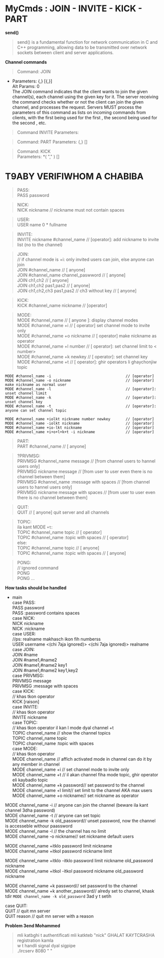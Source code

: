 # MyCmds : JOIN - INVITE - KICK - PART

**send()**
>send() is a fundamental function for network communication in C and C++   programming, allowing data to be transmitted over network sockets between client  and server applications.  


**Channel commands**  
>Command: JOIN  
- Parameters: <channel>{,<channel>} [<key>{,<key>}]  
Alt Params: 0  
The JOIN command indicates that the client wants to join the given channel(s), each channel using the given key for it. The server receiving the command checks whether or not the client can join the given channel, and processes the request. Servers MUST process the parameters of this command as lists on incoming commands from clients, with the first <key> being used for the first <channel>, the second <key> being used for the second <channel>, etc.

>Command INVITE
    Parameters: <nickname> <channel>

>Command: PART
    Parameters: <channel>{,<channel>} [<reason>]

>Command: KICK  
    Parameters: <channel> <user> *( "," <user> ) [<comment>]  


# T9ABY VERIFIWHOM A CHABIBA  

>PASS:  
    PASS password  
  
>NICK:  
    NICK nickname // nickname must not contain spaces  
  
>USER:  
    USER name 0 * fullname  
  
>INVITE:  
    INVITE nickname #channel_name // [operator]: add nickname to invite list (no to the channel)  
  
>JOIN:  
    // if channel mode is +i: only invited users can join, else anyone can join  
    JOIN #channel_name                             // [ anyone]  
    JOIN #channel_name channel_paswword            // [ anyone]  
    JOIN ch1,ch2                                   // [ anyone]  
    JOIN ch1,ch2 pas1,pas2                         // [ anyone]  
    JOIN ch1,ch2,ch3 pas1,pas2 // ch3 without key  // [ anyone]  
  
>KICK:  
    KICK #channel_name nickname // [operator]  
  
>MODE:  
    MODE #channel_name                                     // [ anyone ]: display channel modes  
    MODE #channel_name +i                                  // [ operator] set channel mode to invite only   
    MODE #channel_name +o nickname                         // [ operator] make nickname as operator  
    MODE #channel_name +l number                           // [ operator]: set channel limit to < number>  
    MODE #channel_name +k newkey                           // [ operator]: set channel key  
    MODE #channel_name +t                                  // [ operator]: ghir operators li ghaychonjiw topic  
  
    MODE #channel_name -i                                  // [operator]  
    MODE #channel_name -o nickname                         // [operator] make nickname as normal user  
    MODE #channel_name -l                                  // [operator]: unset channel limit  
    MODE #channel_name -k                                  // [operator]: unset channel key  
    MODE #channel_name -t                                  // [operator]: anyone can set channel topic    
  
    MODE #channel_name +iolkt nickname number newkey       // [operator]  
    MODE #channel_name -iolkt nickname                     // [operator]  
    MODE #channel_name +io-lkt nickname                    // [operator]  
    MODE #channel_name +i+o+l+k+t -i nickname              // [operator]  
  
>PART:  
    PART #channel_name // [ anyone]  
  
>?PRIVMSG:  
    PRIVMSG #channel_name message              // [from channel users to hannel users only]  
    PRIVMSG nickname message                  // [from user to user even there is no channel between them]  
    PRIVMSG #channel_name :message with spaces // [from channel users to hannel users only]  
    PRIVMSG nickname message with spaces      // [from user to user even there is no channel between them]  
  
>QUIT:  
    QUIT // [ anyone] quit server and all channels  
  
>TOPIC:  
    ila kant MODE `+t`:  
        TOPIC #channel_name topic              // [ operator]  
        TOPIC #channel_name :topic with spaces // [ operator]  
    else:   
        TOPIC #channel_name topic              // [ anyone]  
        TOPIC #channel_name :topic with spaces // [ anyone]  
  
>PONG:  
    // ignored command  
    PONG  
    PONG ...  


**How tasks should be handled**

- main  
case PASS:  
PASS password  
PASS :password contains spaces  
case NICK:  
NICK nickname  
NICK :nickname  
case USER:  
//ps: realname makhasch ikon fih numberss  
USER username <(chi 7aja ignored)> <(chi 7aja ignored)> realname  
case JOIN:  
JOIN #name  
JOIN #name1,#name2  
JOIN #name1,#name2 key1  
JOIN #name1,#name2 key1,key2  
case PRIVMSG:  
PRIVMSG <channel or nickname> message  
PRIVMSG <channel or nickname> :message with spaces  
case KICK:  
// khas tkon operator  
KICK <channel name> <nickname> [raison]  
case INVITE:  
// khas tkon operator  
INVITE nickname <channel>  
case TOPIC:  
// khas tkon operator il kan l mode dyal channel +t  
TOPIC channel_name // show the channel topics  
TOPIC channel_name topic  
TOPIC channel_name :topic with spaces  
case MODE:  
// khas tkon operator  
MODE channel_name // affich activated mode in channel can do it by any member in channel  
MODE channel_name +i // set channel mode to invite only  
MODE channel_name +t // il akan channel fiha mode topic, ghir operator eli kaybadlo topic  
MODE channel_name +k password// set password to the channel  
MODE channel_name +l limit// set limit to the channel AKA max users  
MODE channel_name +o nickname// set nickname as operator  
  
MODE channel_name -i // anyone can join the channel (beware ila kant channel 3dha password)  
MODE channel_name -t // anyone can set topic  
MODE channel_name -k old_password// unset password, now the channel is accesseble withour paassword  
MODE channel_name -l // the channel has no limit  
MODE channel_name -o nickname// set nickname default users  
  
MODE channel_name +itklo password limit nickname  
MODE channel_name +itkol password nickname limit  
  
MODE channel_name +itklo -itklo password limit nickname old_password nickname  
MODE channel_name +itkol -itkol password nickname old_password nickname  
  
MODE channel_name +k password// set password to the channel  
MODE channel_name +k another_password// alredy set to channel, khask tdir `MODE channel_name -k old_password` 3ad y t setih  
  
  
case QUIT:  
QUIT // quit mn server  
QUIT reason // quit mn server with a reason  


**Problem 3end Mohammed**  
>mli katbghi t authentificati mli katkteb "nick" GHALAT KAYTCRASHA registration kamla  
>w t handli signal dyal sigpipe  
>./ircserv 8080 " "  
